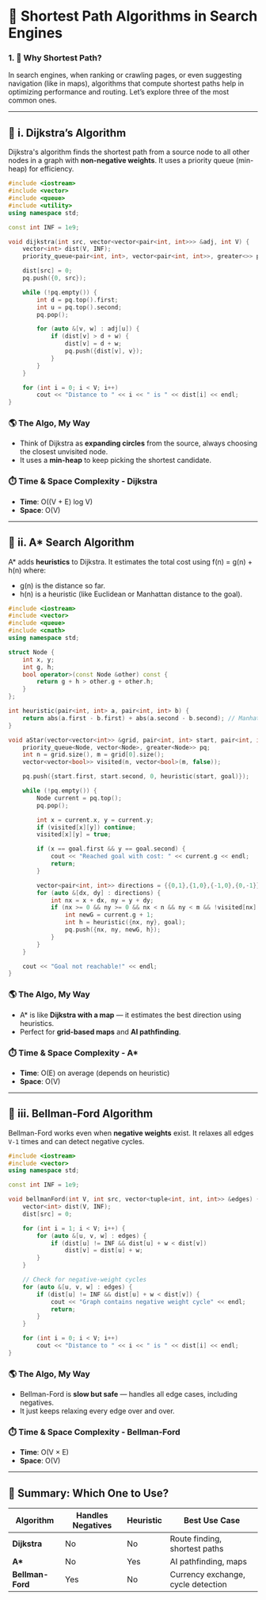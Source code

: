 
# 🧭 Shortest Path Algorithms in Search Engines

### 1. 🚦 Why Shortest Path?  
In search engines, when ranking or crawling pages, or even suggesting navigation (like in maps), algorithms that compute shortest paths help in optimizing performance and routing. Let’s explore three of the most common ones.

---

## 📌 i. Dijkstra’s Algorithm

Dijkstra's algorithm finds the shortest path from a source node to all other nodes in a graph with **non-negative weights**. It uses a priority queue (min-heap) for efficiency.

```cpp
#include <iostream>
#include <vector>
#include <queue>
#include <utility>
using namespace std;

const int INF = 1e9;

void dijkstra(int src, vector<vector<pair<int, int>>> &adj, int V) {
    vector<int> dist(V, INF);
    priority_queue<pair<int, int>, vector<pair<int, int>>, greater<>> pq;

    dist[src] = 0;
    pq.push({0, src});

    while (!pq.empty()) {
        int d = pq.top().first;
        int u = pq.top().second;
        pq.pop();

        for (auto &[v, w] : adj[u]) {
            if (dist[v] > d + w) {
                dist[v] = d + w;
                pq.push({dist[v], v});
            }
        }
    }

    for (int i = 0; i < V; i++)
        cout << "Distance to " << i << " is " << dist[i] << endl;
}
```

### 🌎 The Algo, My Way

- Think of Dijkstra as **expanding circles** from the source, always choosing the closest unvisited node.
- It uses a **min-heap** to keep picking the shortest candidate.

### ⏱️ Time & Space Complexity - Dijkstra
- **Time**: O((V + E) log V)
- **Space**: O(V)

---

## 📌 ii. A* Search Algorithm

A* adds **heuristics** to Dijkstra. It estimates the total cost using f(n) = g(n) + h(n) where:
- g(n) is the distance so far.
- h(n) is a heuristic (like Euclidean or Manhattan distance to the goal).

```cpp
#include <iostream>
#include <vector>
#include <queue>
#include <cmath>
using namespace std;

struct Node {
    int x, y;
    int g, h;
    bool operator>(const Node &other) const {
        return g + h > other.g + other.h;
    }
};

int heuristic(pair<int, int> a, pair<int, int> b) {
    return abs(a.first - b.first) + abs(a.second - b.second); // Manhattan distance
}

void aStar(vector<vector<int>> &grid, pair<int, int> start, pair<int, int> goal) {
    priority_queue<Node, vector<Node>, greater<Node>> pq;
    int n = grid.size(), m = grid[0].size();
    vector<vector<bool>> visited(n, vector<bool>(m, false));

    pq.push({start.first, start.second, 0, heuristic(start, goal)});

    while (!pq.empty()) {
        Node current = pq.top();
        pq.pop();

        int x = current.x, y = current.y;
        if (visited[x][y]) continue;
        visited[x][y] = true;

        if (x == goal.first && y == goal.second) {
            cout << "Reached goal with cost: " << current.g << endl;
            return;
        }

        vector<pair<int, int>> directions = {{0,1},{1,0},{-1,0},{0,-1}};
        for (auto &[dx, dy] : directions) {
            int nx = x + dx, ny = y + dy;
            if (nx >= 0 && ny >= 0 && nx < n && ny < m && !visited[nx][ny] && grid[nx][ny] == 0) {
                int newG = current.g + 1;
                int h = heuristic({nx, ny}, goal);
                pq.push({nx, ny, newG, h});
            }
        }
    }

    cout << "Goal not reachable!" << endl;
}
```

### 🌎 The Algo, My Way

- A* is like **Dijkstra with a map** — it estimates the best direction using heuristics.
- Perfect for **grid-based maps** and **AI pathfinding**.

### ⏱️ Time & Space Complexity - A*
- **Time**: O(E) on average (depends on heuristic)
- **Space**: O(V)

---

## 📌 iii. Bellman-Ford Algorithm

Bellman-Ford works even when **negative weights** exist. It relaxes all edges `V-1` times and can detect negative cycles.

```cpp
#include <iostream>
#include <vector>
using namespace std;

const int INF = 1e9;

void bellmanFord(int V, int src, vector<tuple<int, int, int>> &edges) {
    vector<int> dist(V, INF);
    dist[src] = 0;

    for (int i = 1; i < V; i++) {
        for (auto &[u, v, w] : edges) {
            if (dist[u] != INF && dist[u] + w < dist[v])
                dist[v] = dist[u] + w;
        }
    }

    // Check for negative-weight cycles
    for (auto &[u, v, w] : edges) {
        if (dist[u] != INF && dist[u] + w < dist[v]) {
            cout << "Graph contains negative weight cycle" << endl;
            return;
        }
    }

    for (int i = 0; i < V; i++)
        cout << "Distance to " << i << " is " << dist[i] << endl;
}
```

### 🌎 The Algo, My Way

- Bellman-Ford is **slow but safe** — handles all edge cases, including negatives.
- It just keeps relaxing every edge over and over.

### ⏱️ Time & Space Complexity - Bellman-Ford
- **Time**: O(V × E)
- **Space**: O(V)

---

## 🧾 Summary: Which One to Use?

| Algorithm        | Handles Negatives | Heuristic | Best Use Case                     |
|------------------|-------------------|-----------|-----------------------------------|
| **Dijkstra**     | No               | No       | Route finding, shortest paths     |
| **A\***          | No               | Yes      | AI pathfinding, maps              |
| **Bellman-Ford** | Yes              | No     | Currency exchange, cycle detection |


